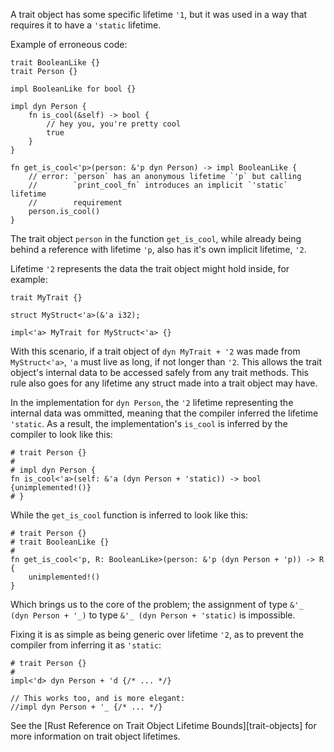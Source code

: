 A trait object has some specific lifetime `'1`, but it was used in a way that
requires it to have a `'static` lifetime.

Example of erroneous code:

```compile_fail,E0772
trait BooleanLike {}
trait Person {}

impl BooleanLike for bool {}

impl dyn Person {
    fn is_cool(&self) -> bool {
        // hey you, you're pretty cool
        true
    }
}

fn get_is_cool<'p>(person: &'p dyn Person) -> impl BooleanLike {
    // error: `person` has an anonymous lifetime `'p` but calling
    //        `print_cool_fn` introduces an implicit `'static` lifetime
    //        requirement
    person.is_cool()
}
```

The trait object `person` in the function `get_is_cool`, while already being
behind a reference with lifetime `'p`, also has it's own implicit lifetime,
`'2`.

Lifetime `'2` represents the data the trait object might hold inside, for
example:

```
trait MyTrait {}

struct MyStruct<'a>(&'a i32);

impl<'a> MyTrait for MyStruct<'a> {}
```

With this scenario, if a trait object of `dyn MyTrait + '2` was made from
`MyStruct<'a>`, `'a` must live as long, if not longer than `'2`. This allows the
trait object's internal data to be accessed safely from any trait methods. This
rule also goes for any lifetime any struct made into a trait object may have.

In the implementation for `dyn Person`, the `'2` lifetime representing the
internal data was ommitted, meaning that the compiler inferred the lifetime
`'static`. As a result, the implementation's `is_cool` is inferred by the
compiler to look like this:

```
# trait Person {}
#
# impl dyn Person {
fn is_cool<'a>(self: &'a (dyn Person + 'static)) -> bool {unimplemented!()}
# }
```

While the `get_is_cool` function is inferred to look like this:

```
# trait Person {}
# trait BooleanLike {}
#
fn get_is_cool<'p, R: BooleanLike>(person: &'p (dyn Person + 'p)) -> R {
    unimplemented!()
}
```

Which brings us to the core of the problem; the assignment of type
`&'_ (dyn Person + '_)` to type `&'_ (dyn Person + 'static)` is impossible.

Fixing it is as simple as being generic over lifetime `'2`, as to prevent the
compiler from inferring it as `'static`:

```
# trait Person {}
#
impl<'d> dyn Person + 'd {/* ... */}

// This works too, and is more elegant:
//impl dyn Person + '_ {/* ... */}
```

See the [Rust Reference on Trait Object Lifetime Bounds][trait-objects] for
more information on trait object lifetimes.

[trait-object-lifetime-bounds]: https://doc.rust-lang.org/reference/types/trait-object.html#trait-object-lifetime-bounds
